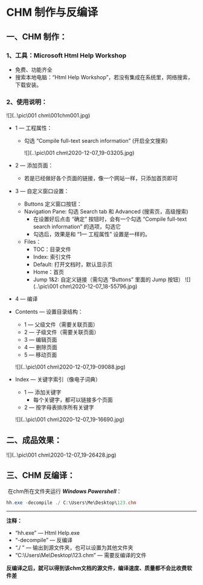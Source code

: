 # CHM 制作与反编译

## 一、CHM 制作：

###  1、工具：Microsoft Html Help Workshop

- 免费、功能齐全
- 搜索本地电脑：“Html Help Workshop”，若没有集成在系统里，网络搜索，下载安装。

###  2、使用说明：

![](..\pic\001 chm\001chm001.jpg)

- 1 — 工程属性：

  - 勾选 “Compile full-text search information” (开启全文搜索)

    ![](..\pic\001 chm\2020-12-07_19-03205.jpg)

- 2 — 添加页面：

  - 若是已经做好各个页面的链接，像一个网站一样，只添加首页即可

- 3 — 自定义窗口设置：

  - Buttons 定义窗口按钮：
  - Navigation Pane: 勾选 Search tab 和 Advanced  (搜索页，高级搜索)
    - 在设置好后点击 “确定” 按钮时，会有一个勾选 “Compile full-text search information” 的选项，勾选它
    - 勾选后，效果是和 “1— 工程属性” 设置是一样的。
  - Files：
    - TOC：目录文件
    - Index: 索引文件
    - Default: 打开文档时，默认显示页
    - Home：首页
    - Jump 1&2: 自定义链接（需勾选 “Buttons” 里面的 Jump 按钮）	![](..\pic\001 chm\2020-12-07_18-55796.jpg)

- 4 — 编译

- Contents — 设置目录结构：

  - 1 — 父级文件（需要关联页面）
  - 2 — 子级文件（需要关联页面）
  - 3 — 编辑页面
  - 4 — 删除页面
  - 5 — 移动页面

  ![](..\pic\001 chm\2020-12-07_19-09088.jpg)

- Index — 关键字索引（像电子词典）

  - 1 — 添加关键字 
    - 每个关键字，都可以链接多个页面
  - 2 — 按字母表排序所有关键字

  ![](..\pic\001 chm\2020-12-07_19-16690.jpg)

## 二、成品效果：

![](..\pic\001 chm\2020-12-07_19-26428.jpg)

## 三、CHM 反编译：

​	在chm所在文件夹运行 ***Windows Powershell***：

```powershell
hh.exe -decompile ./ C:\Users\Me\Desktop\123.chm
```

****

**注释：** 

- “hh.exe” — Html Help.exe
- “-decompile” — 反编译
- “./ ” — 输出到源文件夹，也可以设置为其他文件夹
- “C:\Users\Me\Desktop\123.chm” — 需要反编译的文件

**反编译之后，就可以得到该chm文档的源文件，编译速度、质量都不会比收费软件差**